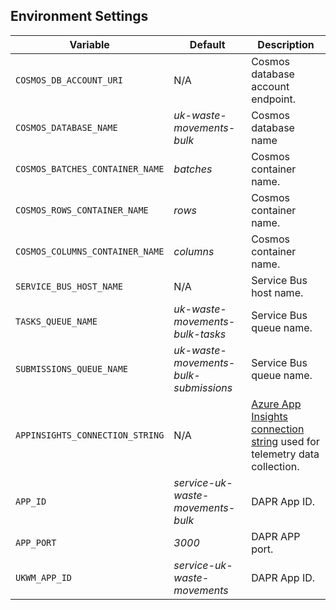 ## Environment Settings

| Variable                        | Default                               | Description                                                                   |
| ------------------------------- | ------------------------------------- | ----------------------------------------------------------------------------- |
| `COSMOS_DB_ACCOUNT_URI`         | N/A                                   | Cosmos database account endpoint.                                             |
| `COSMOS_DATABASE_NAME`          | _uk-waste-movements-bulk_             | Cosmos database name                                                          |
| `COSMOS_BATCHES_CONTAINER_NAME` | _batches_                             | Cosmos container name.                                                        |
| `COSMOS_ROWS_CONTAINER_NAME`    | _rows_                                | Cosmos container name.                                                        |
| `COSMOS_COLUMNS_CONTAINER_NAME` | _columns_                             | Cosmos container name.                                                        |
| `SERVICE_BUS_HOST_NAME`         | N/A                                   | Service Bus host name.                                                        |
| `TASKS_QUEUE_NAME`              | _uk-waste-movements-bulk-tasks_       | Service Bus queue name.                                                       |
| `SUBMISSIONS_QUEUE_NAME`        | _uk-waste-movements-bulk-submissions_ | Service Bus queue name.                                                       |
| `APPINSIGHTS_CONNECTION_STRING` | N/A                                   | [Azure App Insights connection string][1] used for telemetry data collection. |
| `APP_ID`                        | _service-uk-waste-movements-bulk_     | DAPR App ID.                                                                  |
| `APP_PORT`                      | _3000_                                | DAPR APP port.                                                                |
| `UKWM_APP_ID`                   | _service-uk-waste-movements_          | DAPR App ID.                                                                  |

[1]: https://learn.microsoft.com/en-us/azure/azure-monitor/app/sdk-connection-string?tabs=nodejs
